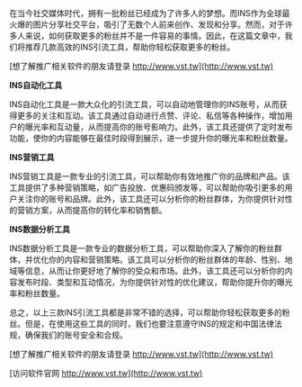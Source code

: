 在当今社交媒体时代，拥有一批粉丝已经成为了许多人的梦想。而INS作为全球最火爆的图片分享社交平台，吸引了无数个人前来创作、发现和分享。然而，对于许多人来说，如何获取更多的粉丝并不是一件容易的事情。因此，在这篇文章中，我们将推荐几款高效的INS引流工具，帮助你轻松获取更多的粉丝。

[想了解推广相关软件的朋友请登录 http://www.vst.tw](http://www.vst.tw)

**INS自动化工具**

INS自动化工具是一款大众化的引流工具，可以自动地管理你的INS账号，从而获得更多的关注和互动。该工具通过自动进行点赞、评论、私信等各种操作，增加用户的曝光率和互动量，从而提高你的账号影响力。此外，该工具还提供了定时发布功能，使你的内容能够在最佳时段得到展示，进一步提升你的曝光率和粉丝数量。

**INS营销工具**

INS营销工具是一款专业的引流工具，可以帮助你有效地推广你的品牌和产品。该工具提供了多种营销策略，如广告投放、优惠码颁发等，可以帮助你吸引更多的用户关注你的账号和品牌。此外，该工具还可以分析你的粉丝群体，为你提供针对性的营销方案，从而提高你的转化率和销售额。

**INS数据分析工具**

INS数据分析工具是一款专业的数据分析工具，可以帮助你深入了解你的粉丝群体，并优化你的内容和营销策略。该工具可以分析你的粉丝群体的年龄、性别、地域等信息，从而让你更好地了解你的受众和市场。此外，该工具还可以分析你的内容发布时段、类型和互动情况，为你提供针对性的优化建议，帮助你提升你的曝光率和粉丝数量。

总之，以上三款INS引流工具都是非常不错的选择，可以帮助你轻松获取更多的粉丝。但是，在使用这些工具的同时，我们也要注意遵守INS的规定和中国法律法规，确保我们的账号安全和合规。

[想了解推广相关软件的朋友请登录 http://www.vst.tw](http://www.vst.tw)


[访问软件官网 http://www.vst.tw](http://www.vst.tw)
